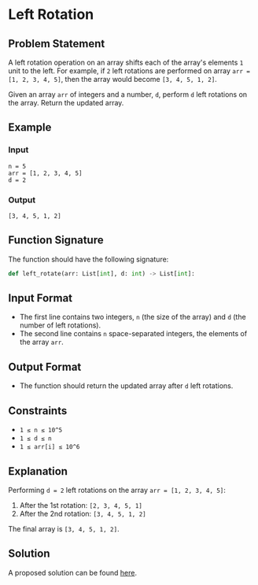 # Left Rotation

## Problem Statement

A left rotation operation on an array shifts each of the array's elements `1` unit to the left. For example, if `2` left rotations are performed on array `arr = [1, 2, 3, 4, 5]`, then the array would become `[3, 4, 5, 1, 2]`.

Given an array `arr` of integers and a number, `d`, perform `d` left rotations on the array. Return the updated array.

## Example

### Input

```
n = 5
arr = [1, 2, 3, 4, 5]
d = 2
```

### Output

```
[3, 4, 5, 1, 2]
```

## Function Signature

The function should have the following signature:

```python
def left_rotate(arr: List[int], d: int) -> List[int]:
```

## Input Format

- The first line contains two integers, `n` (the size of the array) and `d` (the number of left rotations).
- The second line contains `n` space-separated integers, the elements of the array `arr`.

## Output Format

- The function should return the updated array after `d` left rotations.

## Constraints

- `1 ≤ n ≤ 10^5`
- `1 ≤ d ≤ n`
- `1 ≤ arr[i] ≤ 10^6`

## Explanation

Performing `d = 2` left rotations on the array `arr = [1, 2, 3, 4, 5]`:

1. After the 1st rotation: `[2, 3, 4, 5, 1]`
2. After the 2nd rotation: `[3, 4, 5, 1, 2]`

The final array is `[3, 4, 5, 1, 2]`.

## Solution

A proposed solution can be found [here](/HackerRank/Interview_Preparation_Kit/Arrays/Left_Rotation/list_left_rotation.py).